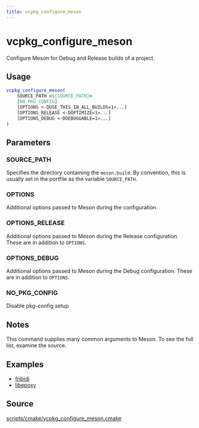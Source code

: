 ```yaml
---
title: vcpkg_configure_meson
---
```


# vcpkg_configure_meson

Configure Meson for Debug and Release builds of a project.

## Usage

```cmake
vcpkg_configure_meson(
    SOURCE_PATH <${SOURCE_PATH}>
    [NO_PKG_CONFIG]
    [OPTIONS <-DUSE_THIS_IN_ALL_BUILDS=1>...]
    [OPTIONS_RELEASE <-DOPTIMIZE=1>...]
    [OPTIONS_DEBUG <-DDEBUGGABLE=1>...]
)
```

## Parameters

### SOURCE_PATH
Specifies the directory containing the `meson.build`.
By convention, this is usually set in the portfile as the variable `SOURCE_PATH`.

### OPTIONS

Additional options passed to Meson during the configuration.

### OPTIONS_RELEASE

Additional options passed to Meson during the Release configuration. These are in addition to `OPTIONS`.

### OPTIONS_DEBUG

Additional options passed to Meson during the Debug configuration. These are in addition to `OPTIONS`.

### NO_PKG_CONFIG

Disable pkg-config setup 

## Notes

This command supplies many common arguments to Meson. To see the full list, examine the source.

## Examples

- [fribidi](https://github.com/Microsoft/vcpkg/blob/master/ports/fribidi/portfile.cmake)
- [libepoxy](https://github.com/Microsoft/vcpkg/blob/master/ports/libepoxy/portfile.cmake)

## Source

[scripts/cmake/vcpkg\_configure\_meson.cmake](https://github.com/Microsoft/vcpkg/blob/master/scripts/cmake/vcpkg_configure_meson.cmake)

